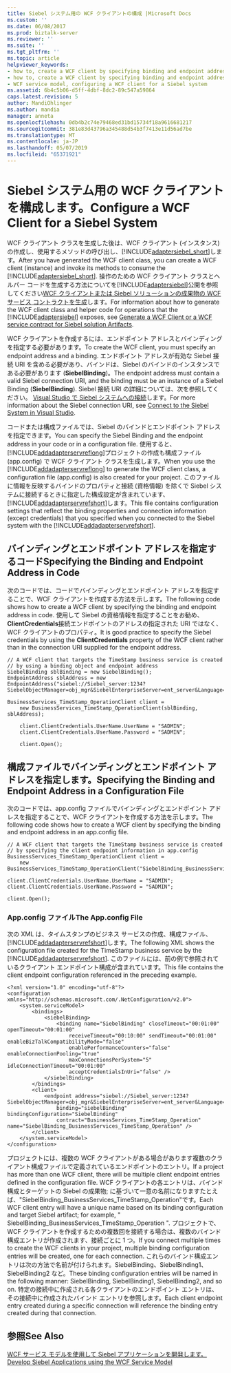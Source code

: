 ```yaml
---
title: Siebel システム用の WCF クライアントの構成 |Microsoft Docs
ms.custom: ''
ms.date: 06/08/2017
ms.prod: biztalk-server
ms.reviewer: ''
ms.suite: ''
ms.tgt_pltfrm: ''
ms.topic: article
helpviewer_keywords:
- how to, create a WCF client by specifying binding and endpoint address in a configuration file
- how to, create a WCF client by specifying binding and endpoint address in code
- WCF service model, configuring a WCF client for a Siebel system
ms.assetid: 6b4c5b06-d5ff-4dbf-8dc2-89c547a59864
caps.latest.revision: 5
author: MandiOhlinger
ms.author: mandia
manager: anneta
ms.openlocfilehash: 0db4b2c74e79468ed31bd15734f18a9616681217
ms.sourcegitcommit: 381e83d43796a345488d54b3f7413e11d56ad7be
ms.translationtype: MT
ms.contentlocale: ja-JP
ms.lasthandoff: 05/07/2019
ms.locfileid: "65371921"
---
```

# <a name="configure-a-wcf-client-for-a-siebel-system"></a><span data-ttu-id="deafa-102">Siebel システム用の WCF クライアントを構成します。</span><span class="sxs-lookup"><span data-stu-id="deafa-102">Configure a WCF Client for a Siebel System</span></span>
<span data-ttu-id="deafa-103">WCF クライアント クラスを生成した後は、WCF クライアント (インスタンス) の作成し、使用するメソッドの呼び出し、[!INCLUDE[adaptersiebel_short](../../includes/adaptersiebel-short-md.md)]します。</span><span class="sxs-lookup"><span data-stu-id="deafa-103">After you have generated the WCF client class, you can create a WCF client (instance) and invoke its methods to consume the [!INCLUDE[adaptersiebel_short](../../includes/adaptersiebel-short-md.md)].</span></span> <span data-ttu-id="deafa-104">操作のための WCF クライアント クラスとヘルパー コードを生成する方法についてを[!INCLUDE[adaptersiebel](../../includes/adaptersiebel-md.md)]公開を参照してください[WCF クライアントまたは Siebel ソリューションの成果物の WCF サービス コントラクトを生成](../../adapters-and-accelerators/adapter-siebel/generate-a-wcf-client-or-a-wcf-service-contract-for-siebel-solution-artifacts.md)します。</span><span class="sxs-lookup"><span data-stu-id="deafa-104">For information about how to generate the WCF client class and helper code for operations that the [!INCLUDE[adaptersiebel](../../includes/adaptersiebel-md.md)] exposes, see [Generate a WCF Client or a WCF service contract for Siebel solution Artifacts](../../adapters-and-accelerators/adapter-siebel/generate-a-wcf-client-or-a-wcf-service-contract-for-siebel-solution-artifacts.md).</span></span>  
  
 <span data-ttu-id="deafa-105">WCF クライアントを作成するには、エンドポイント アドレスとバインディングを指定する必要があります。</span><span class="sxs-lookup"><span data-stu-id="deafa-105">To create the WCF client, you must specify an endpoint address and a binding.</span></span> <span data-ttu-id="deafa-106">エンドポイント アドレスが有効な Siebel 接続 URI を含める必要があり、バインドは、Siebel のバインドのインスタンスである必要があります (**SiebelBinding**)。</span><span class="sxs-lookup"><span data-stu-id="deafa-106">The endpoint address must contain a valid Siebel connection URI, and the binding must be an instance of a Siebel Binding (**SiebelBinding**).</span></span> <span data-ttu-id="deafa-107">Siebel 接続 URI の詳細については、次を参照してください。 [Visual Studio で Siebel システムへの接続](../../adapters-and-accelerators/adapter-siebel/connect-to-the-siebel-system-in-visual-studio.md)します。</span><span class="sxs-lookup"><span data-stu-id="deafa-107">For more information about the Siebel connection URI, see [Connect to the Siebel System in Visual Studio](../../adapters-and-accelerators/adapter-siebel/connect-to-the-siebel-system-in-visual-studio.md).</span></span>  
  
 <span data-ttu-id="deafa-108">コードまたは構成ファイルでは、Siebel のバインドとエンドポイント アドレスを指定できます。</span><span class="sxs-lookup"><span data-stu-id="deafa-108">You can specify the Siebel Binding and the endpoint address in your code or in a configuration file.</span></span> <span data-ttu-id="deafa-109">使用すると、[!INCLUDE[addadapterservreflong](../../includes/addadapterservreflong-md.md)]プロジェクトの作成も構成ファイル (app.config) で WCF クライアント クラスを生成します。</span><span class="sxs-lookup"><span data-stu-id="deafa-109">When you use the [!INCLUDE[addadapterservreflong](../../includes/addadapterservreflong-md.md)] to generate the WCF client class, a configuration file (app.config) is also created for your project.</span></span> <span data-ttu-id="deafa-110">このファイルに情報を反映するバインドのプロパティと接続 (資格情報) を除くで Siebel システムに接続するときに指定した構成設定が含まれています、[!INCLUDE[addadapterservrefshort](../../includes/addadapterservrefshort-md.md)]します。</span><span class="sxs-lookup"><span data-stu-id="deafa-110">This file contains configuration settings that reflect the binding properties and connection information (except credentials) that you specified when you connected to the Siebel system with the [!INCLUDE[addadapterservrefshort](../../includes/addadapterservrefshort-md.md)].</span></span>  
  
## <a name="specifying-the-binding-and-endpoint-address-in-code"></a><span data-ttu-id="deafa-111">バインディングとエンドポイント アドレスを指定するコード</span><span class="sxs-lookup"><span data-stu-id="deafa-111">Specifying the Binding and Endpoint Address in Code</span></span>  
 <span data-ttu-id="deafa-112">次のコードでは、コードでバインディングとエンドポイント アドレスを指定することで、WCF クライアントを作成する方法を示します。</span><span class="sxs-lookup"><span data-stu-id="deafa-112">The following code shows how to create a WCF client by specifying the binding and endpoint address in code.</span></span> <span data-ttu-id="deafa-113">使用して Siebel の資格情報を指定することをお勧め、 **ClientCredentials**接続エンドポイントのアドレスの指定された URI ではなく、WCF クライアントのプロパティ。</span><span class="sxs-lookup"><span data-stu-id="deafa-113">It is good practice to specify the Siebel credentials by using the **ClientCredentials** property of the WCF client rather than in the connection URI supplied for the endpoint address.</span></span>  
  
```  
// A WCF client that targets the TimeStamp business service is created  
// by using a binding object and endpoint address  
SiebelBinding sblBinding = new SiebelBinding();  
EndpointAddress sblAddress = new EndpointAddress("siebel://Siebel_server:1234?SiebelObjectManager=obj_mgr&SiebelEnterpriseServer=ent_server&Language=enu");  
  
BusinessServices_TimeStamp_OperationClient client =   
    new BusinessServices_TimeStamp_OperationClient(sblBinding, sblAddress);  
  
    client.ClientCredentials.UserName.UserName = "SADMIN";  
    client.ClientCredentials.UserName.Password = "SADMIN";  
  
    client.Open();  
```  
  
## <a name="specifying-the-binding-and-endpoint-address-in-a-configuration-file"></a><span data-ttu-id="deafa-114">構成ファイルでバインディングとエンドポイント アドレスを指定します。</span><span class="sxs-lookup"><span data-stu-id="deafa-114">Specifying the Binding and Endpoint Address in a Configuration File</span></span>  
 <span data-ttu-id="deafa-115">次のコードでは、app.config ファイルでバインディングとエンドポイント アドレスを指定することで、WCF クライアントを作成する方法を示します。</span><span class="sxs-lookup"><span data-stu-id="deafa-115">The following code shows how to create a WCF client by specifying the binding and endpoint address in an app.config file.</span></span>  
  
```  
// A WCF client that targets the TimeStamp business service is created  
// by specifying the client endpoint information in app.config  
BusinessServices_TimeStamp_OperationClient client =   
    new BusinessServices_TimeStamp_OperationClient("SiebelBinding_BusinessServices_TimeStamp_Operation");  
  
client.ClientCredentials.UserName.UserName = "SADMIN";  
client.ClientCredentials.UserName.Password = "SADMIN";  
  
client.Open();  
```  
  
### <a name="the-appconfig-file"></a><span data-ttu-id="deafa-116">App.config ファイル</span><span class="sxs-lookup"><span data-stu-id="deafa-116">The App.config File</span></span>  
 <span data-ttu-id="deafa-117">次の XML は、タイムスタンプのビジネス サービスの作成、構成ファイル、[!INCLUDE[addadapterservrefshort](../../includes/addadapterservrefshort-md.md)]します。</span><span class="sxs-lookup"><span data-stu-id="deafa-117">The following XML shows the configuration file created for the TimeStamp business service by the [!INCLUDE[addadapterservrefshort](../../includes/addadapterservrefshort-md.md)].</span></span> <span data-ttu-id="deafa-118">このファイルには、前の例で参照されているクライアント エンドポイント構成が含まれています。</span><span class="sxs-lookup"><span data-stu-id="deafa-118">This file contains the client endpoint configuration referenced in the preceding example.</span></span>  
  
```  
<?xml version="1.0" encoding="utf-8"?>  
<configuration xmlns="http://schemas.microsoft.com/.NetConfiguration/v2.0">  
    <system.serviceModel>  
        <bindings>  
            <siebelBinding>  
                <binding name="SiebelBinding" closeTimeout="00:01:00" openTimeout="00:01:00"  
                    receiveTimeout="00:10:00" sendTimeout="00:01:00" enableBizTalkCompatibilityMode="false"  
                    enablePerformanceCounters="false" enableConnectionPooling="true"  
                    maxConnectionsPerSystem="5" idleConnectionTimeout="00:01:00"  
                    acceptCredentialsInUri="false" />  
            </siebelBinding>  
        </bindings>  
        <client>  
            <endpoint address="siebel://Siebel_server:1234?SiebelObjectManager=obj_mgr&SiebelEnterpriseServer=ent_server&Language=enu"  
                binding="siebelBinding" bindingConfiguration="SiebelBinding"  
                contract="BusinessServices_TimeStamp_Operation" name="SiebelBinding_BusinessServices_TimeStamp_Operation" />  
        </client>  
    </system.serviceModel>  
</configuration>  
```  
  
 <span data-ttu-id="deafa-119">プロジェクトには、複数の WCF クライアントがある場合があります複数のクライアント構成ファイルで定義されているエンドポイントのエントリ。</span><span class="sxs-lookup"><span data-stu-id="deafa-119">If a project has more than one WCF client, there will be multiple client endpoint entries defined in the configuration file.</span></span> <span data-ttu-id="deafa-120">WCF クライアントの各エントリは、バインド構成とターゲットの Siebel の成果物; に基づいて一意の名前になりますたとえば、"SiebelBinding_BusinessServices_TimeStamp_Operation"です。</span><span class="sxs-lookup"><span data-stu-id="deafa-120">Each WCF client entry will have a unique name based on its binding configuration and target Siebel artifact; for example, " SiebelBinding_BusinessServices_TimeStamp_Operation ".</span></span> <span data-ttu-id="deafa-121">プロジェクトで、WCF クライアントを作成するための複数回を接続する場合は、複数のバインド構成エントリが作成されます、接続ごとに 1 つ。</span><span class="sxs-lookup"><span data-stu-id="deafa-121">If you connect multiple times to create the WCF clients in your project, multiple binding configuration entries will be created, one for each connection.</span></span> <span data-ttu-id="deafa-122">これらのバインド構成エントリは次の方法で名前が付けられます。SiebelBinding、SiebelBinding1、SiebelBinding2 など。</span><span class="sxs-lookup"><span data-stu-id="deafa-122">These binding configuration entries will be named in the following manner: SiebelBinding, SiebelBinding1, SiebelBinding2, and so on.</span></span> <span data-ttu-id="deafa-123">特定の接続中に作成される各クライアントのエンドポイント エントリは、その接続中に作成されたバインド エントリを参照します。</span><span class="sxs-lookup"><span data-stu-id="deafa-123">Each client endpoint entry created during a specific connection will reference the binding entry created during that connection.</span></span>  
  
## <a name="see-also"></a><span data-ttu-id="deafa-124">参照</span><span class="sxs-lookup"><span data-stu-id="deafa-124">See Also</span></span>  
 [<span data-ttu-id="deafa-125">WCF サービス モデルを使用して Siebel アプリケーションを開発します。</span><span class="sxs-lookup"><span data-stu-id="deafa-125">Develop Siebel Applications using the WCF Service Model</span></span>](../../adapters-and-accelerators/adapter-siebel/develop-siebel-applications-using-the-wcf-service-model.md)